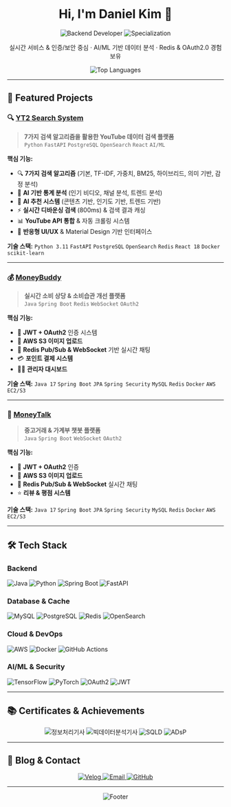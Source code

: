<h1 align="center">Hi, I'm Daniel Kim 👋</h1>
<p align="center">
  <img src="https://img.shields.io/badge/Backend%20Developer-Java%20%7C%20Python-blue?style=for-the-badge&logo=java&logoColor=white" alt="Backend Developer">
  <img src="https://img.shields.io/badge/Specialization-Real--time%20Services%20%7C%20AI%20%7C%20Data%20Analysis-green?style=for-the-badge" alt="Specialization">
</p>

<p align="center">
  실시간 서비스 & 인증/보안 중심 · AI/ML 기반 데이터 분석 · Redis & OAuth2.0 경험 보유
</p>

<div align="center">
  <img src="https://github-readme-stats.vercel.app/api/top-langs/?username=DoHyunDaniel&layout=compact&theme=tokyonight&hide_border=true" alt="Top Languages">
</div>

---

## 💼 Featured Projects

### 🔍 [YT2 Search System](https://github.com/DoHyunDaniel/yt2_search_project)
> **7가지 검색 알고리즘을 활용한 YouTube 데이터 검색 플랫폼**  
> `Python` `FastAPI` `PostgreSQL` `OpenSearch` `React` `AI/ML`

**핵심 기능:**
- 🔍 **7가지 검색 알고리즘** (기본, TF-IDF, 가중치, BM25, 하이브리드, 의미 기반, 감정 분석)
- 🤖 **AI 기반 통계 분석** (인기 비디오, 채널 분석, 트렌드 분석)
- 🎯 **AI 추천 시스템** (콘텐츠 기반, 인기도 기반, 트렌드 기반)
- ⚡ **실시간 디바운싱 검색** (800ms) & 검색 결과 캐싱
- 📊 **YouTube API 통합** & 자동 크롤링 시스템
- 🎨 **반응형 UI/UX** & Material Design 기반 인터페이스

**기술 스택:** `Python 3.11` `FastAPI` `PostgreSQL` `OpenSearch` `Redis` `React 18` `Docker` `scikit-learn`

---

### 💰 [MoneyBuddy](https://github.com/MoneyBuddyTeam/BE)
> **실시간 소비 상당 & 소비습관 개선 플랫폼**  
> `Java` `Spring Boot` `Redis` `WebSocket` `OAuth2`

**핵심 기능:**
- 🔐 **JWT + OAuth2** 인증 시스템
- 📸 **AWS S3 이미지 업로드**
- 💬 **Redis Pub/Sub & WebSocket** 기반 실시간 채팅
- 💳 **포인트 결제 시스템**
- 👨‍💼 **관리자 대시보드**

**기술 스택:** `Java 17` `Spring Boot` `JPA` `Spring Security` `MySQL` `Redis` `Docker` `AWS EC2/S3`

---

### 💬 [MoneyTalk](https://github.com/DoHyunDaniel/moneytalk)
> **중고거래 & 가계부 챗봇 플랫폼**  
> `Java` `Spring Boot` `WebSocket` `OAuth2`

**핵심 기능:**
- 🔐 **JWT + OAuth2** 인증
- 📸 **AWS S3 이미지 업로드**
- 💬 **Redis Pub/Sub & WebSocket** 실시간 채팅
- ⭐ **리뷰 & 평점 시스템**

**기술 스택:** `Java 17` `Spring Boot` `JPA` `Spring Security` `MySQL` `Redis` `Docker` `AWS EC2/S3`

---

## 🛠 Tech Stack

### Backend
![Java](https://img.shields.io/badge/Java-17-orange?style=flat-square&logo=openjdk&logoColor=white)
![Python](https://img.shields.io/badge/Python-3.12-blue?style=flat-square&logo=python&logoColor=white)
![Spring Boot](https://img.shields.io/badge/Spring%20Boot-3.x-green?style=flat-square&logo=spring&logoColor=white)
![FastAPI](https://img.shields.io/badge/FastAPI-0.104+-green?style=flat-square&logo=fastapi&logoColor=white)

### Database & Cache
![MySQL](https://img.shields.io/badge/MySQL-8.0-blue?style=flat-square&logo=mysql&logoColor=white)
![PostgreSQL](https://img.shields.io/badge/PostgreSQL-15-blue?style=flat-square&logo=postgresql&logoColor=white)
![Redis](https://img.shields.io/badge/Redis-7.x-red?style=flat-square&logo=redis&logoColor=white)
![OpenSearch](https://img.shields.io/badge/OpenSearch-2.x-orange?style=flat-square&logo=opensearch&logoColor=white)

### Cloud & DevOps
![AWS](https://img.shields.io/badge/AWS-EC2%20%7C%20S3-orange?style=flat-square&logo=amazon-aws&logoColor=white)
![Docker](https://img.shields.io/badge/Docker-24.x-blue?style=flat-square&logo=docker&logoColor=white)
![GitHub Actions](https://img.shields.io/badge/GitHub%20Actions-CI/CD-blue?style=flat-square&logo=github-actions&logoColor=white)

### AI/ML & Security
![TensorFlow](https://img.shields.io/badge/TensorFlow-2.x-orange?style=flat-square&logo=tensorflow&logoColor=white)
![PyTorch](https://img.shields.io/badge/PyTorch-2.x-red?style=flat-square&logo=pytorch&logoColor=white)
![OAuth2](https://img.shields.io/badge/OAuth2-JWT-green?style=flat-square&logo=oauth&logoColor=white)
![JWT](https://img.shields.io/badge/JWT-Authorization-purple?style=flat-square&logo=json-web-tokens&logoColor=white)

---

## 📚 Certificates & Achievements

<div align="center">
  <img src="https://img.shields.io/badge/정보처리기사-Engineer%20Information%20Processing-blue?style=for-the-badge" alt="정보처리기사">
  <img src="https://img.shields.io/badge/빅데이터분석기사-Big%20Data%20Analysis-green?style=for-the-badge" alt="빅데이터분석기사">
  <img src="https://img.shields.io/badge/SQLD-SQL%20Developer-orange?style=for-the-badge" alt="SQLD">
  <img src="https://img.shields.io/badge/ADsP-Data%20Analysis%20Professional-purple?style=for-the-badge" alt="ADsP">
</div>

---

## 📝 Blog & Contact

<div align="center">
  <a href="https://velog.io/@kdhdaniel0506">
    <img src="https://img.shields.io/badge/Velog-20C997?style=for-the-badge&logo=velog&logoColor=white" alt="Velog">
  </a>
  <a href="mailto:kdhdaniel0506@gmail.com">
    <img src="https://img.shields.io/badge/Email-D14836?style=for-the-badge&logo=gmail&logoColor=white" alt="Email">
  </a>
  <a href="https://github.com/DoHyunDaniel">
    <img src="https://img.shields.io/badge/GitHub-181717?style=for-the-badge&logo=github&logoColor=white" alt="GitHub">
  </a>
</div>

---

<div align="center">
  <img src="https://capsule-render.vercel.app/api?type=waving&color=gradient&height=100&section=footer" alt="Footer">
</div>
